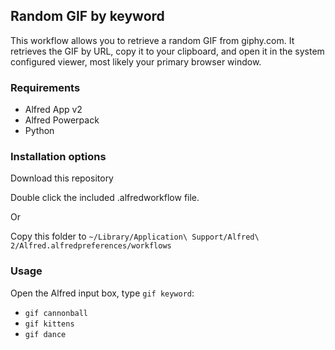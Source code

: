 ## Random GIF by keyword

This workflow allows you to retrieve a random GIF from giphy.com. It retrieves the GIF by URL, copy it to your clipboard, and open it in the system configured viewer, most likely your primary browser window.

### Requirements

* Alfred App v2
* Alfred Powerpack
* Python

### Installation options

Download this repository

Double click the included .alfredworkflow file.

Or

Copy this folder to
`~/Library/Application\ Support/Alfred\ 2/Alfred.alfredpreferences/workflows`

### Usage

Open the Alfred input box, type `gif keyword`:

* `gif cannonball`
* `gif kittens`
* `gif dance`